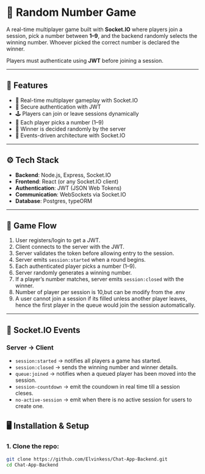 # 🎲 Random Number Game  

A real-time multiplayer game built with **Socket.IO** where players join a session, pick a number between **1–9**, and the backend randomly selects the winning number. Whoever picked the correct number is declared the winner.  

Players must authenticate using **JWT** before joining a session.  

---

## 🚀 Features  
- 🔗 Real-time multiplayer gameplay with Socket.IO  
- 🔐 Secure authentication with JWT  
- 🕹 Players can join or leave sessions dynamically  
- 🔢 Each player picks a number (1–9)  
- 🎉 Winner is decided randomly by the server  
- 📡 Events-driven architecture with Socket.IO  

---

## ⚙️ Tech Stack   
- **Backend**: Node.js, Express, Socket.IO  
- **Frontend**: React (or any Socket.IO client)  
- **Authentication**: JWT (JSON Web Tokens)  
- **Communication**: WebSockets via Socket.IO  
- **Database**: Postgres, typeORM  

---

## 📌 Game Flow  
1. User registers/login to get a JWT.  
2. Client connects to the server with the JWT.  
3. Server validates the token before allowing entry to the session.  
4. Server emits `session:started` when a round begins.  
5. Each authenticated player picks a number (1–9).  
6. Server randomly generates a winning number.  
7. If a player’s number matches, server emits `session:closed` with the winner.  
8. Number of player per session is 10,but can be modify from the .env
9. A user cannot join a session if its filled unless another player leaves, hence the first  player in the queue would join the session automatically.

---

## 🔑 Socket.IO Events  

### **Server → Client**  
- `session:started` → notifies all players a game has started. 
- `session:closed` → sends the winning number and winner details. 
- `queue:joined` → notifies when a queued player has been moved into the session. 
- `session-countdown` → emit the coundown in real time till a session cleses.
- `no-active-session` → emit when there is no active session for users to create one.




## 🖥 Installation & Setup  

### 1. Clone the repo:  
```bash
git clone https://github.com/Elvinkess/Chat-App-Backend.git
cd Chat-App-Backend
